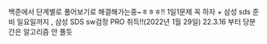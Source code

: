 백준에서 단계별로 풀어보기로 해결해가는중~ㅎㅎㅎ!! 1일1문제 꼭 하자 + 삼성 sds 준비 일요일까지 , 
삼성 SDS sw검정 PRO 취득!!(2022년 1월 29일)
22.3.16 부터 당분간은 알고리즘 안 풀듯
